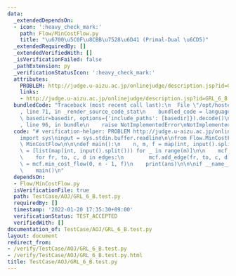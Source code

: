 ```yaml
---
data:
  _extendedDependsOn:
  - icon: ':heavy_check_mark:'
    path: Flow/MinCostFlow.py
    title: "\u6700\u5C0F\u8CBB\u7528\u6D41 (Primal-Dual \u6CD5)"
  _extendedRequiredBy: []
  _extendedVerifiedWith: []
  _isVerificationFailed: false
  _pathExtension: py
  _verificationStatusIcon: ':heavy_check_mark:'
  attributes:
    PROBLEM: http://judge.u-aizu.ac.jp/onlinejudge/description.jsp?id=GRL_6_B
    links:
    - http://judge.u-aizu.ac.jp/onlinejudge/description.jsp?id=GRL_6_B
  bundledCode: "Traceback (most recent call last):\n  File \"/opt/hostedtoolcache/Python/3.10.4/x64/lib/python3.10/site-packages/onlinejudge_verify/documentation/build.py\"\
    , line 71, in _render_source_code_stat\n    bundled_code = language.bundle(stat.path,\
    \ basedir=basedir, options={'include_paths': [basedir]}).decode()\n  File \"/opt/hostedtoolcache/Python/3.10.4/x64/lib/python3.10/site-packages/onlinejudge_verify/languages/python.py\"\
    , line 96, in bundle\n    raise NotImplementedError\nNotImplementedError\n"
  code: "# verification-helper: PROBLEM http://judge.u-aizu.ac.jp/onlinejudge/description.jsp?id=GRL_6_B\n\
    import sys\ninput = sys.stdin.buffer.readline\n\nfrom Flow.MinCostFlow import\
    \ MinCostFlow\n\n\ndef main():\n    n, m, f = map(int, input().split())\n    edges\
    \ = [list(map(int, input().split())) for _ in range(m)]\n\n    mcf = MinCostFlow(n)\n\
    \    for fr, to, c, d in edges:\n        mcf.add_edge(fr, to, c, d)\n\n    ans\
    \ = mcf.min_cost_flow(0, n - 1, f)\n    print(ans)\n\n\nif __name__ == '__main__':\n\
    \    main()\n"
  dependsOn:
  - Flow/MinCostFlow.py
  isVerificationFile: true
  path: TestCase/AOJ/GRL_6_B.test.py
  requiredBy: []
  timestamp: '2022-01-20 17:35:30+09:00'
  verificationStatus: TEST_ACCEPTED
  verifiedWith: []
documentation_of: TestCase/AOJ/GRL_6_B.test.py
layout: document
redirect_from:
- /verify/TestCase/AOJ/GRL_6_B.test.py
- /verify/TestCase/AOJ/GRL_6_B.test.py.html
title: TestCase/AOJ/GRL_6_B.test.py
---
```

